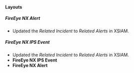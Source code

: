 
#### Layouts
##### FireEye NX Alert
- Updated the *Related Incident* to *Related Alerts* in XSIAM.
##### FireEye NX IPS Event
- Updated the *Related Incident* to *Related Alerts* in XSIAM.
- **FireEye NX IPS Event**
- **FireEye NX Alert**

